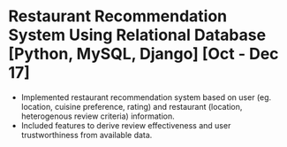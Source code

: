 # Restaurant Recommendation System Using Relational Database [Python, MySQL, Django]	[Oct - Dec 17]
-	Implemented restaurant recommendation system based on user (eg. location, cuisine preference, rating) and restaurant (location, heterogenous review criteria) information.
-	Included features to derive review effectiveness and user trustworthiness from available data. 
